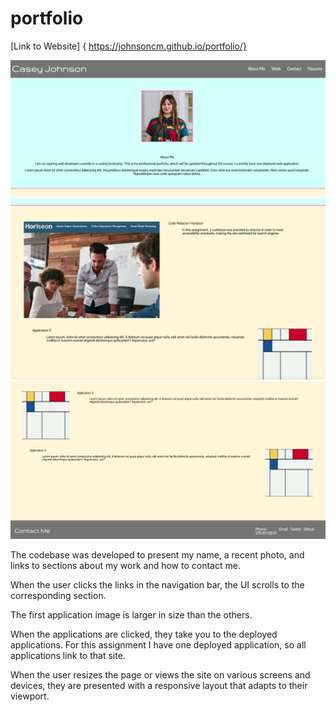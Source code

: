# **portfolio**

[Link to Website] { https://johnsoncm.github.io/portfolio/}

**![Screenshot of Website](./assets/images/Portfolio_Screenshot1.png)**
**![Screenshot of Website](./assets/images/Portfolio_Screenshot2.png)**
**![Screenshot of Website](./assets/images/Portfolio_Screenshot3.png)**


The codebase was developed to present my name, a recent photo, and links to sections about my work and how to contact me.

When the user clicks the links in the navigation bar, the UI scrolls to the corresponding section.

The first application image is larger in size than the others.

When the applications are clicked, they take you to the deployed applications. For this assignment I have one deployed application, so all applications link to that site.

When the user resizes the page or views the site on various screens and devices, they are presented with a responsive layout that adapts to their viewport.

